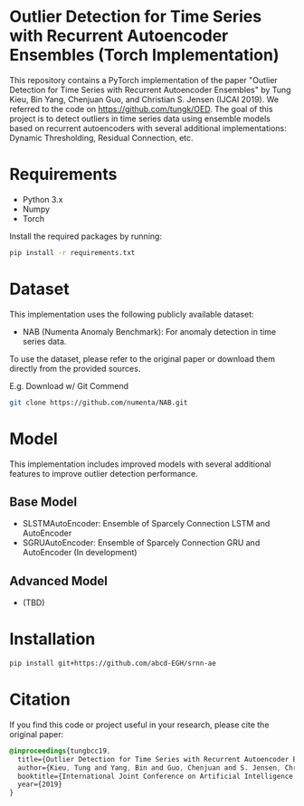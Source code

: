 # Outlier Detection for Time Series with Recurrent Autoencoder Ensembles (Torch Implementation)
This repository contains a PyTorch implementation of the paper "Outlier Detection for Time Series with Recurrent Autoencoder Ensembles" by Tung Kieu, Bin Yang, Chenjuan Guo, and Christian S. Jensen (IJCAI 2019). We referred to the code on https://github.com/tungk/OED. The goal of this project is to detect outliers in time series data using ensemble models based on recurrent autoencoders with several additional implementations: Dynamic Thresholding, Residual Connection, etc.

# Requirements
- Python 3.x
- Numpy
- Torch

Install the required packages by running:
```bash
pip install -r requirements.txt
```

# Dataset
This implementation uses the following publicly available dataset:
- NAB (Numenta Anomaly Benchmark): For anomaly detection in time series data.

To use the dataset, please refer to the original paper or download them directly from the provided sources.

E.g. Download w/ Git Commend
```bash
git clone https://github.com/numenta/NAB.git
```

# Model
This implementation includes improved models with several additional features to improve outlier detection performance.

## Base Model
- SLSTMAutoEncoder: Ensemble of Sparcely Connection LSTM and AutoEncoder
- SGRUAutoEncoder: Ensemble of Sparcely Connection GRU and AutoEncoder (In development)

## Advanced Model
- (TBD)

# Installation
```bash
pip install git+https://github.com/abcd-EGH/srnn-ae
```

# Citation
If you find this code or project useful in your research, please cite the original paper:
```scss
@inproceedings{tungbcc19,
  title={Outlier Detection for Time Series with Recurrent Autoencoder Ensembles},
  author={Kieu, Tung and Yang, Bin and Guo, Chenjuan and S. Jensen, Christian},
  booktitle={International Joint Conference on Artificial Intelligence (IJCAI '19)},
  year={2019}
}
```